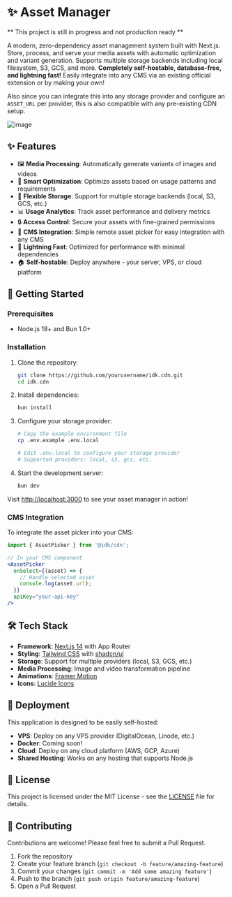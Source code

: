 # ✨ Asset Manager

** This project is still in progress and not production ready **

A modern, zero-dependency asset management system built with Next.js. Store, process, and serve your media assets with automatic optimization and variant generation. Supports multiple storage backends including local filesystem, S3, GCS, and more. **Completely self-hostable, database-free, and lightning fast!** Easily integrate into any CMS via an existing official extension or by making your own!

Also since you can integrate this into any storage provider and configure an `ASSET_URL` per provider, this is also compatible with any pre-existing CDN setup.

![image](https://github.com/user-attachments/assets/04030d50-5789-4923-aba6-ce9cd569c8c1)

## ✨ Features

- 🖼️ **Media Processing**: Automatically generate variants of images and videos
- 🔄 **Smart Optimization**: Optimize assets based on usage patterns and requirements
- 💾 **Flexible Storage**: Support for multiple storage backends (local, S3, GCS, etc.)
- 📊 **Usage Analytics**: Track asset performance and delivery metrics
- 🔒 **Access Control**: Secure your assets with fine-grained permissions
- 🎯 **CMS Integration**: Simple remote asset picker for easy integration with any CMS
- 🚀 **Lightning Fast**: Optimized for performance with minimal dependencies
- 🏠 **Self-hostable**: Deploy anywhere - your server, VPS, or cloud platform

## 🚀 Getting Started

### Prerequisites

- Node.js 18+ and Bun 1.0+

### Installation

1. Clone the repository:
   ```bash
   git clone https://github.com/yourusername/idk.cdn.git
   cd idk.cdn
   ```

2. Install dependencies:
   ```bash
   bun install
   ```

3. Configure your storage provider:
   ```bash
   # Copy the example environment file
   cp .env.example .env.local
   
   # Edit .env.local to configure your storage provider
   # Supported providers: local, s3, gcs, etc.
   ```

4. Start the development server:
   ```bash
   bun dev
   ```

Visit [http://localhost:3000](http://localhost:3000) to see your asset manager in action!

### CMS Integration

To integrate the asset picker into your CMS:

```jsx
import { AssetPicker } from '@idk/cdn';

// In your CMS component
<AssetPicker
  onSelect={(asset) => {
    // Handle selected asset
    console.log(asset.url);
  }}
  apiKey="your-api-key"
/>
```

## 🛠️ Tech Stack

- **Framework**: [Next.js 14](https://nextjs.org/) with App Router
- **Styling**: [Tailwind CSS](https://tailwindcss.com/) with [shadcn/ui](https://ui.shadcn.com/)
- **Storage**: Support for multiple providers (local, S3, GCS, etc.)
- **Media Processing**: Image and video transformation pipeline
- **Animations**: [Framer Motion](https://www.framer.com/motion/)
- **Icons**: [Lucide Icons](https://lucide.dev/)

## 🚀 Deployment

This application is designed to be easily self-hosted:

- **VPS**: Deploy on any VPS provider (DigitalOcean, Linode, etc.)
- **Docker**: Coming soon!
- **Cloud**: Deploy on any cloud platform (AWS, GCP, Azure)
- **Shared Hosting**: Works on any hosting that supports Node.js

## 📝 License

This project is licensed under the MIT License - see the [LICENSE](LICENSE) file for details.

## 🤝 Contributing

Contributions are welcome! Please feel free to submit a Pull Request.

1. Fork the repository
2. Create your feature branch (`git checkout -b feature/amazing-feature`)
3. Commit your changes (`git commit -m 'Add some amazing feature'`)
4. Push to the branch (`git push origin feature/amazing-feature`)
5. Open a Pull Request
